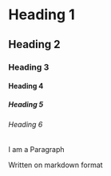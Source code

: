 # Heading 1

## Heading 2

### Heading 3

#### Heading 4

##### Heading 5

###### Heading 6


I am a Paragraph

Written on markdown format

